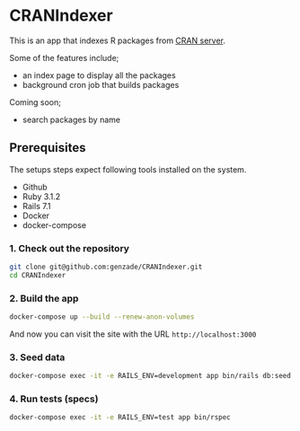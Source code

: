 # CRANIndexer

This is an app that indexes R packages from [CRAN server](https://cran.r-project.org/src/contrib).

Some of the features include;

- an index page to display all the packages
- background cron job that builds packages

Coming soon;

- search packages by name

## Prerequisites

The setups steps expect following tools installed on the system.

- Github
- Ruby 3.1.2
- Rails 7.1
- Docker
- docker-compose

### 1. Check out the repository

```bash
git clone git@github.com:genzade/CRANIndexer.git
cd CRANIndexer
```

### 2. Build the app

```bash
docker-compose up --build --renew-anon-volumes
```

And now you can visit the site with the URL `http://localhost:3000`

### 3. Seed data

```bash
docker-compose exec -it -e RAILS_ENV=development app bin/rails db:seed
```

### 4. Run tests (specs)

```bash
docker-compose exec -it -e RAILS_ENV=test app bin/rspec
```
